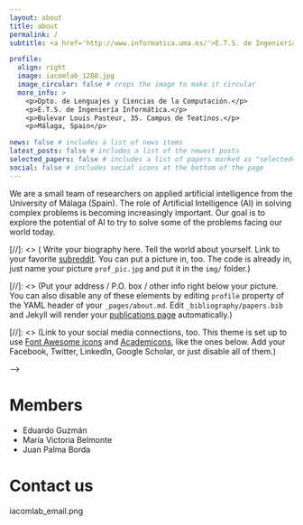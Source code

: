 ```yaml
---
layout: about
title: about
permalink: /
subtitle: <a href='http://www.informatica.uma.es/'>E.T.S. de Ingeniería Informática</a>. <a href='http://www.lcc.uma.es/'>Dpto. de Lenguajes y Ciencias de la Computación</a>. <a href='http://www.uma.es/'>Universidad de Málaga</a>

profile:
  align: right
  image: iacomlab_1280.jpg
  image_circular: false # crops the image to make it circular
  more_info: >
    <p>Dpto. de Lenguajes y Ciencias de la Computación.</p>  
    <p>E.T.S. de Ingeniería Informática.</p>
    <p>Bulevar Louis Pasteur, 35. Campus de Teatinos.</p>
    <p>Málaga, Spain</p>

news: false # includes a list of news items
latest_posts: false # includes a list of the newest posts
selected_papers: false # includes a list of papers marked as "selected={true}"
social: false # includes social icons at the bottom of the page
---
```


We are a small team of researchers on applied artificial intelligence from the University of Málaga (Spain). The role of Artificial Intelligence (AI) in solving complex problems is becoming increasingly important. Our goal is to explore the potential of AI to try to solve some of the problems facing our world today.

[//]: <> ( Write your biography here. Tell the world about yourself. Link to your favorite [subreddit](http://reddit.com). You can put a picture in, too. The code is already in, just name your picture `prof_pic.jpg` and put it in the `img/` folder.)

[//]: <> (Put your address / P.O. box / other info right below your picture. You can also disable any of these elements by editing `profile` property of the YAML header of your `_pages/about.md`. Edit `_bibliography/papers.bib` and Jekyll will render your [publications page](/al-folio/publications/) automatically.)

[//]: <> (Link to your social media connections, too. This theme is set up to use [Font Awesome icons](https://fontawesome.com/) and [Academicons](https://jpswalsh.github.io/academicons/), like the ones below. Add your Facebook, Twitter, LinkedIn, Google Scholar, or just disable all of them.)

-->

# Members
- Eduardo Guzmán
- María Victoria Belmonte
- Juan Palma Borda

# Contact us

iacomlab_email.png
